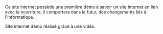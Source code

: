 Ce site internet possède une première démo à savoir un site internet en lien avec la nourriture, il comportera dans le futur, des changements liés à l'informatique. 

Site internet démo réalisé grâce à une vidéo. 
